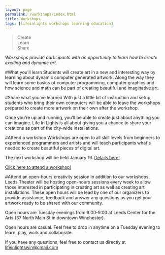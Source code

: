 ```yaml
---
layout: page
permalink: /workshops/index.html
title: Workshops
tags: [lifeinlights workshops learning education]
---
```

>Create<br>
>Learn<br>
>Share

*Workshops provide participants with an opportunity to learn how to create exciting and dynamic art.*

#What you'll learn
Students will create art in a new and interesting way by learning about dynamic computer generated artwork. Along the way they will learn some basics of computer programming, computer graphics and how science and math can be part of creating beautiful and imaginative art.

#Share what you've learned
With just a little bit of instruction and setup, students who bring their own computers will be able to leave the workshops prepared to create more artwork on their own after the workshop.

Once you're up and running, you'll be able to create just about anything you can imagine. Life In Lights is all about giving you a chance to share your creations as part of the city-wide installations.

#Attend a workshop
Workshops are open to all skill levels from beginners to experienced programmers and artists and will teach participants what's needed to create beautiful pieces of digital art.

The next workshop will be held January 16. [Details here!](/create-by-the-numbers)

[Click here to attend a workshop!](http://goo.gl/forms/xwE4O0bguo)

#Attend an open-hours creativity session
In addition to our workshops, Leeds Theater will be hosting open-hours sessions every week to allow those interested in participating in creating art as well as creating art installations. These open hours will be lead by one of our organizers to provide assistance, feedback and answer any questions as you get your artwork ready to be shared with our community.

Open hours are Tuesday evenings from 6:00-9:00 at Leeds Center for the Arts (37 North Main St in downtown Winchester).

Open hours are casual. Feel free to drop in anytime on a Tuesday evening to learn, play, work and collaborate.

If you have any questions, feel free to contact us directly at [lifeinlightswin@gmail.com](mailto:lifeinlightswin@gmail.com)
